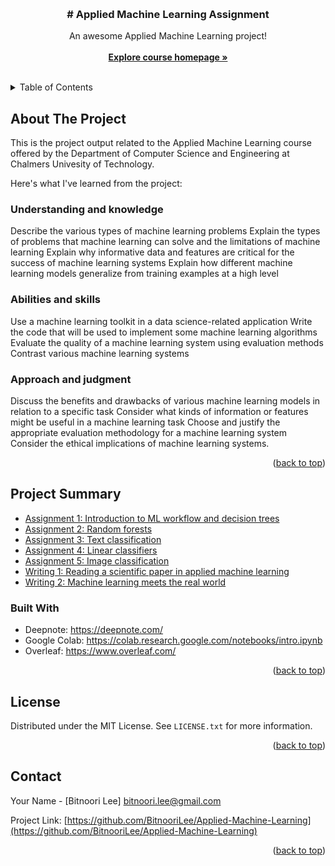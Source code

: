
<a name="readme-top"></a>




<!-- PROJECT LOGO -->
<br />
<div align="center">
  </a>

  <h3 align="center"># Applied Machine Learning Assignment </h3>

  <p align="center">
    An awesome Applied Machine Learning project!
    <br />
   <br />
    <a href="https://chalmers.instructure.com/courses/18367/assignments/syllabus"><strong>Explore course homepage »</strong></a>
    <br />
    <br />
  </p>
</div>


<!-- TABLE OF CONTENTS -->
<details>
  <summary>Table of Contents</summary>
  <ol>
    <li><a href="#about-the-project">About The Project</a></li>
    <li><a href="#project-summary">Project Summary</a></li>
     <ul>
     <li><a href="#built-with">Built With</a></li>
     </ul>
    <li><a href="#license">License</a></li>
    <li><a href="#contact">Contact</a></li>
  </ol>
</details>





<!-- ABOUT THE PROJECT -->

## About The Project

This is the project output related to the Applied Machine Learning course offered by the Department of Computer Science and Engineering at Chalmers Univesity of Technology.

Here's what I've learned from the project:

### Understanding and knowledge
Describe the various types of machine learning problems
Explain the types of problems that machine learning can solve and the limitations of machine learning
Explain why informative data and features are critical for the success of machine learning systems
Explain how different machine learning models generalize from training examples at a high level


### Abilities and skills

Use a machine learning toolkit in a data science-related application
Write the code that will be used to implement some machine learning algorithms
Evaluate the quality of a machine learning system using evaluation methods
Contrast various machine learning systems

### Approach and judgment

Discuss the benefits and drawbacks of various machine learning models in relation to a specific task
Consider what kinds of information or features might be useful in a machine learning task
Choose and justify the appropriate evaluation methodology for a machine learning system
Consider the ethical implications of machine learning systems.

<p align="right">(<a href="#readme-top">back to top</a>)</p>


<!-- Project Summary -->
## Project Summary 
 
 * [Assignment 1: Introduction to ML workflow and decision trees](https://github.com/BitnooriLee/Applied-Machine-Learning/blob/main/assignment_1_DAT340.ipynb)
 * [Assignment 2: Random forests](https://github.com/BitnooriLee/Applied-Machine-Learning/blob/main/assignment_2_DAT340.ipynb)
 * [Assignment 3: Text classification](https://github.com/BitnooriLee/Applied-Machine-Learning/blob/main/assignment_3_DAT340.ipynb) 
 * [Assignment 4: Linear classifiers](https://github.com/BitnooriLee/Applied-Machine-Learning/blob/main/assignment_4_DAT340.ipynb)
 * [Assignment 5: Image classification](https://github.com/BitnooriLee/Applied-Machine-Learning/blob/main/assignment_5_DAT340.ipynb)
 * [Writing 1: Reading a scientific paper in applied machine learning](https://www.overleaf.com/read/hqthpwykcthd)
 * [Writing 2: Machine learning meets the real world](https://www.overleaf.com/read/fdghmcqhrshy)


### Built With

* Deepnote: https://deepnote.com/  
* Google Colab: https://colab.research.google.com/notebooks/intro.ipynb  
* Overleaf: https://www.overleaf.com/ 

<p align="right">(<a href="#readme-top">back to top</a>)</p>




<!-- LICENSE -->
## License

Distributed under the MIT License. See `LICENSE.txt` for more information.

<p align="right">(<a href="#readme-top">back to top</a>)</p>



<!-- CONTACT -->
## Contact

Your Name - [Bitnoori Lee] bitnoori.lee@gmail.com

Project Link: [https://github.com/BitnooriLee/Applied-Machine-Learning](https://github.com/BitnooriLee/Applied-Machine-Learning)

<p align="right">(<a href="#readme-top">back to top</a>)</p>

